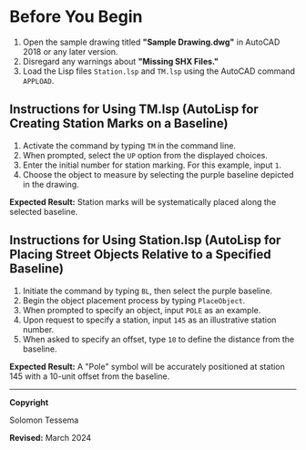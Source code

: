 # Before You Begin

1. Open the sample drawing titled **"Sample Drawing.dwg"** in AutoCAD 2018 or any later version.
2. Disregard any warnings about **"Missing SHX Files."**
3. Load the Lisp files `Station.lsp` and `TM.lsp` using the AutoCAD command `APPLOAD`.

## Instructions for Using TM.lsp (AutoLisp for Creating Station Marks on a Baseline)

1. Activate the command by typing `TM` in the command line.
2. When prompted, select the `UP` option from the displayed choices.
3. Enter the initial number for station marking. For this example, input `1`.
4. Choose the object to measure by selecting the purple baseline depicted in the drawing.

**Expected Result:** Station marks will be systematically placed along the selected baseline.

## Instructions for Using Station.lsp (AutoLisp for Placing Street Objects Relative to a Specified Baseline)

1. Initiate the command by typing `BL`, then select the purple baseline.
2. Begin the object placement process by typing `PlaceObject`.
3. When prompted to specify an object, input `POLE` as an example.
4. Upon request to specify a station, input `145` as an illustrative station number.
5. When asked to specify an offset, type `10` to define the distance from the baseline.

**Expected Result:** A "Pole" symbol will be accurately positioned at station 145 with a 10-unit offset from the baseline.

---

**Copyright**

Solomon Tessema

**Revised:** March 2024
 